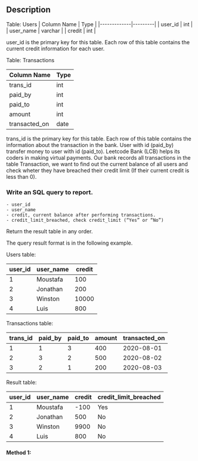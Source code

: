 ## Description

Table: Users
| Column Name | Type |
|-------------|---------|
| user_id | int |
| user_name | varchar |
| credit | int |

user_id is the primary key for this table.
Each row of this table contains the current credit information for each user.

Table: Transactions

| Column Name   | Type |
| ------------- | ---- |
| trans_id      | int  |
| paid_by       | int  |
| paid_to       | int  |
| amount        | int  |
| transacted_on | date |

trans_id is the primary key for this table.
Each row of this table contains the information about the transaction in the bank.
User with id (paid_by) transfer money to user with id (paid_to).
Leetcode Bank (LCB) helps its coders in making virtual payments. Our bank records all transactions in the table Transaction, we want to find out the current balance of all users and check wheter they have breached their credit limit (If their current credit is less than 0).

### Write an SQL query to report.

    - user_id
    - user_name
    - credit, current balance after performing transactions.
    - credit_limit_breached, check credit_limit (“Yes” or “No”)

Return the result table in any order.

The query result format is in the following example.

Users table:

| user_id | user_name | credit |
| ------- | --------- | ------ |
| 1       | Moustafa  | 100    |
| 2       | Jonathan  | 200    |
| 3       | Winston   | 10000  |
| 4       | Luis      | 800    |

Transactions table:

| trans_id | paid_by | paid_to | amount | transacted_on |
| -------- | ------- | ------- | ------ | ------------- |
| 1        | 1       | 3       | 400    | 2020-08-01    |
| 2        | 3       | 2       | 500    | 2020-08-02    |
| 3        | 2       | 1       | 200    | 2020-08-03    |

Result table:

| user_id | user_name | credit | credit_limit_breached |
| ------- | --------- | ------ | --------------------- |
| 1       | Moustafa  | -100   | Yes                   |
| 2       | Jonathan  | 500    | No                    |
| 3       | Winston   | 9900   | No                    |
| 4       | Luis      | 800    | No                    |

#### Method 1:

```sql

```
